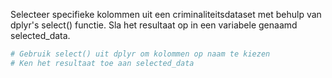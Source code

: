 Selecteer specifieke kolommen uit een criminaliteitsdataset met behulp van dplyr's select() functie. Sla het resultaat op in een variabele genaamd selected_data.

```R
# Gebruik select() uit dplyr om kolommen op naam te kiezen
# Ken het resultaat toe aan selected_data
```

